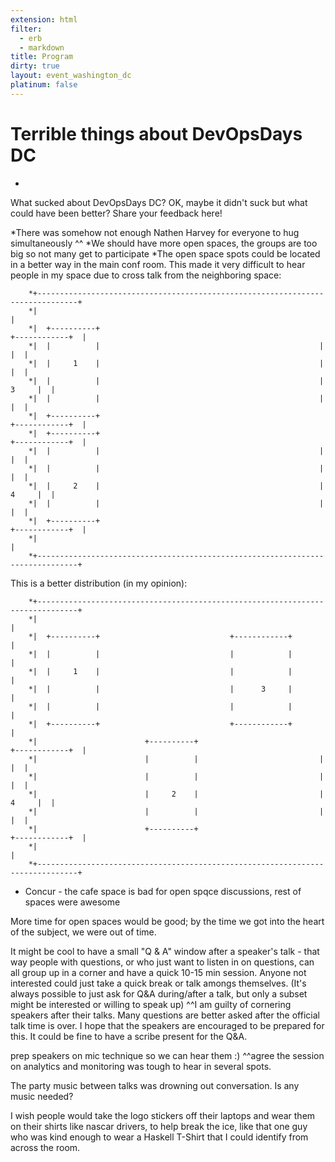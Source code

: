 ```yaml
---
extension: html
filter:
  - erb
  - markdown
title: Program
dirty: true
layout: event_washington_dc
platinum: false
---
```


# Terrible things about DevOpsDays DC

*
What sucked about DevOpsDays DC?  OK, maybe it didn't suck but what could have been better?  Share your feedback here!

*There was somehow not enough Nathen Harvey for everyone to hug simultaneously ^^
*We should have more open spaces, the groups are too big so not many get to participate
*The open space spots could be located in a better way in the main conf room. This made it very difficult to hear people in my space due to cross talk from the neighboring space:

        *+-------------------------------------------------------------------------------+
        *|                                                                               |
        *|  +----------+                                                 +------------+  |
        *|  |          |                                                 |            |  |
        *|  |     1    |                                                 |            |  |
        *|  |          |                                                 |      3     |  |
        *|  |          |                                                 |            |  |
        *|  +----------+                                                 +------------+  |
        *|  +----------+                                                 +------------+  |
        *|  |          |                                                 |            |  |
        *|  |          |                                                 |            |  |
        *|  |     2    |                                                 |      4     |  |
        *|  |          |                                                 |            |  |
        *|  +----------+                                                 +------------+  |
        *|                                                                               |
        *+-------------------------------------------------------------------------------+


This is a better distribution (in my opinion):

        *+-------------------------------------------------------------------------------+
        *|                                                                               |
        *|  +----------+                             +------------+                      |
        *|  |          |                             |            |                      |
        *|  |     1    |                             |            |                      |
        *|  |          |                             |      3     |                      |
        *|  |          |                             |            |                      |
        *|  +----------+                             +------------+                      |
        *|                        +----------+                           +------------+  |
        *|                        |          |                           |            |  |
        *|                        |          |                           |            |  |
        *|                        |     2    |                           |      4     |  |
        *|                        |          |                           |            |  |
        *|                        +----------+                           +------------+  |
        *|                                                                               |
        *+-------------------------------------------------------------------------------+


* Concur - the cafe space is bad for open spqce discussions, rest of spaces were awesome

More time for open spaces would be good; by the time we got into the heart of the subject, we were out of time.

It might be cool to have a small "Q & A" window after a speaker's talk - that way people with questions, or who just want to listen in on questions, can all group up in a corner and have a quick 10-15 min session. Anyone not interested could just take a quick break or talk amongs themselves. (It's always possible to just ask for Q&A during/after a talk, but only a subset might be interested or willing to speak up)
^^I am guilty of cornering speakers after their talks. Many questions are better asked after the official talk time is over.  I hope that the speakers are encouraged to be prepared for this. It could be fine to have a scribe present for the Q&A.

prep speakers on mic technique so we can hear them :)
^^agree the session on analytics and monitoring was tough to hear in several spots.

The party music between talks was drowning out conversation.  Is any music needed?

I wish people would take the logo stickers off their laptops and wear them on their shirts like nascar drivers, to help break the ice, like that one guy who was kind enough to wear a Haskell T-Shirt that I could identify from across the room.
